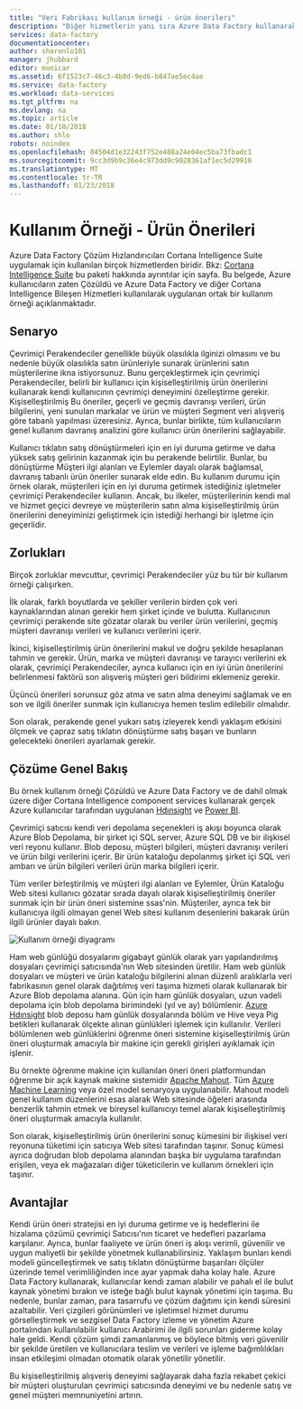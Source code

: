 ```yaml
---
title: "Veri Fabrikası kullanım örneği - ürün önerileri"
description: "Diğer hizmetlerin yanı sıra Azure Data Factory kullanarak uygulanan bir kullanım durumu hakkında bilgi edinin."
services: data-factory
documentationcenter: 
author: sharonlo101
manager: jhubbard
editor: monicar
ms.assetid: 6f1523c7-46c3-4b8d-9ed6-b847ae5ec4ae
ms.service: data-factory
ms.workload: data-services
ms.tgt_pltfrm: na
ms.devlang: na
ms.topic: article
ms.date: 01/10/2018
ms.author: shlo
robots: noindex
ms.openlocfilehash: 04504d1e32243f752e488a24e04ec5ba73fbadc1
ms.sourcegitcommit: 9cc3d9b9c36e4c973dd9c9028361af1ec5d29910
ms.translationtype: MT
ms.contentlocale: tr-TR
ms.lasthandoff: 01/23/2018
---
```

# <a name="use-case---product-recommendations"></a>Kullanım Örneği - Ürün Önerileri
Azure Data Factory Çözüm Hızlandırıcıları Cortana Intelligence Suite uygulamak için kullanılan birçok hizmetlerden biridir.  Bkz: [Cortana Intelligence Suite](http://www.microsoft.com/cortanaanalytics) bu paketi hakkında ayrıntılar için sayfa. Bu belgede, Azure kullanıcıların zaten Çözüldü ve Azure Data Factory ve diğer Cortana Intelligence Bileşen Hizmetleri kullanılarak uygulanan ortak bir kullanım örneği açıklanmaktadır.

## <a name="scenario"></a>Senaryo
Çevrimiçi Perakendeciler genellikle büyük olasılıkla ilginizi olmasını ve bu nedenle büyük olasılıkla satın ürünleriyle sunarak ürünlerini satın müşterilerine ikna istiyorsunuz. Bunu gerçekleştirmek için çevrimiçi Perakendeciler, belirli bir kullanıcı için kişiselleştirilmiş ürün önerilerini kullanarak kendi kullanıcının çevrimiçi deneyimini özelleştirme gerekir. Kişiselleştirilmiş Bu öneriler, geçerli ve geçmiş davranışı verileri, ürün bilgilerini, yeni sunulan markalar ve ürün ve müşteri Segment veri alışveriş göre tabanlı yapılması üzeresiniz.  Ayrıca, bunlar birlikte, tüm kullanıcıların genel kullanım davranış analizini göre kullanıcı ürün önerilerini sağlayabilir.

Kullanıcı tıklatın satış dönüştürmeleri için en iyi duruma getirme ve daha yüksek satış gelirinin kazanmak için bu perakende belirtilir.  Bunlar, bu dönüştürme Müşteri ilgi alanları ve Eylemler dayalı olarak bağlamsal, davranış tabanlı ürün öneriler sunarak elde edin. Bu kullanım durumu için örnek olarak, müşterileri için en iyi duruma getirmek istediğiniz işletmeler çevrimiçi Perakendeciler kullanın. Ancak, bu ilkeler, müşterilerinin kendi mal ve hizmet geçici devreye ve müşterilerin satın alma kişiselleştirilmiş ürün önerilerini deneyiminizi geliştirmek için istediği herhangi bir işletme için geçerlidir.

## <a name="challenges"></a>Zorlukları
Birçok zorluklar mevcuttur, çevrimiçi Perakendeciler yüz bu tür bir kullanım örneği çalışırken. 

İlk olarak, farklı boyutlarda ve şekiller verilerin birden çok veri kaynaklarından alınan gerekir hem şirket içinde ve bulutta. Kullanıcının çevrimiçi perakende site gözatar olarak bu veriler ürün verilerini, geçmiş müşteri davranışı verileri ve kullanıcı verilerini içerir. 

İkinci, kişiselleştirilmiş ürün önerilerini makul ve doğru şekilde hesaplanan tahmin ve gerekir. Ürün, marka ve müşteri davranışı ve tarayıcı verilerini ek olarak, çevrimiçi Perakendeciler, ayrıca kullanıcı için en iyi ürün önerilerini belirlenmesi faktörü son alışveriş müşteri geri bildirimi eklemeniz gerekir. 

Üçüncü önerileri sorunsuz göz atma ve satın alma deneyimi sağlamak ve en son ve ilgili öneriler sunmak için kullanıcıya hemen teslim edilebilir olmalıdır. 

Son olarak, perakende genel yukarı satış izleyerek kendi yaklaşım etkisini ölçmek ve çapraz satış tıklatın dönüştürme satış başarı ve bunların gelecekteki önerileri ayarlamak gerekir.

## <a name="solution-overview"></a>Çözüme Genel Bakış
Bu örnek kullanım örneği Çözüldü ve Azure Data Factory ve de dahil olmak üzere diğer Cortana Intelligence component services kullanarak gerçek Azure kullanıcılar tarafından uygulanan [Hdınsight](https://azure.microsoft.com/services/hdinsight/) ve [Power BI](https://powerbi.microsoft.com/).

Çevrimiçi satıcısı kendi veri depolama seçenekleri iş akışı boyunca olarak Azure Blob Depolama, bir şirket içi SQL server, Azure SQL DB ve bir ilişkisel veri reyonu kullanır.  Blob deposu, müşteri bilgileri, müşteri davranışı verileri ve ürün bilgi verilerini içerir. Bir ürün kataloğu depolanmış şirket içi SQL veri ambarı ve ürün bilgileri verileri ürün marka bilgileri içerir. 

Tüm veriler birleştirilmiş ve müşteri ilgi alanları ve Eylemler, Ürün Kataloğu Web sitesi kullanıcı gözatar sırada dayalı olarak kişiselleştirilmiş öneriler sunmak için bir ürün öneri sistemine ssas'nin. Müşteriler, ayrıca tek bir kullanıcıya ilgili olmayan genel Web sitesi kullanım desenlerini bakarak ürün ilgili ürünler dayalı bakın.

![Kullanım örneği diyagramı](./media/data-factory-product-reco-usecase/diagram-1.png)

Ham web günlüğü dosyalarını gigabayt günlük olarak yarı yapılandırılmış dosyaları çevrimiçi satıcısında'nın Web sitesinden üretilir. Ham web günlük dosyaları ve müşteri ve ürün kataloğu bilgilerini alınan düzenli aralıklarla veri fabrikasının genel olarak dağıtılmış veri taşıma hizmeti olarak kullanarak bir Azure Blob depolama alanına. Gün için ham günlük dosyaları, uzun vadeli depolama için blob depolama birimindeki (yıl ve ay) bölümlenir.  [Azure Hdınsight](https://azure.microsoft.com/services/hdinsight/) blob deposu ham günlük dosyalarında bölüm ve Hive veya Pig betikleri kullanarak ölçekte alınan günlükleri işlemek için kullanılır. Verileri bölümlenen web günlüklerini öğrenme öneri sistemine kişiselleştirilmiş ürün öneri oluşturmak amacıyla bir makine için gerekli girişleri ayıklamak için işlenir.

Bu örnekte öğrenme makine için kullanılan öneri öneri platformundan öğrenme bir açık kaynak makine sistemidir [Apache Mahout](http://mahout.apache.org/).  Tüm [Azure Machine Learning](https://azure.microsoft.com/services/machine-learning/) veya özel model senaryoya uygulanabilir.  Mahout modeli genel kullanım düzenlerini esas alarak Web sitesinde öğeleri arasında benzerlik tahmin etmek ve bireysel kullanıcıyı temel alarak kişiselleştirilmiş öneri oluşturmak amacıyla kullanılır.

Son olarak, kişiselleştirilmiş ürün önerilerini sonuç kümesini bir ilişkisel veri reyonuna tüketimi için satıcıya Web sitesi tarafından taşınır.  Sonuç kümesi ayrıca doğrudan blob depolama alanından başka bir uygulama tarafından erişilen, veya ek mağazaları diğer tüketicilerin ve kullanım örnekleri için taşınır.

## <a name="benefits"></a>Avantajlar
Kendi ürün öneri stratejisi en iyi duruma getirme ve iş hedeflerini ile hizalama çözümü çevrimiçi Satıcısı'nın ticaret ve hedefleri pazarlama karşılanır. Ayrıca, bunlar faaliyete ve ürün öneri iş akışı verimli, güvenilir ve uygun maliyetli bir şekilde yönetmek kullanabilirsiniz. Yaklaşım bunları kendi modeli güncelleştirmek ve satış tıklatın dönüştürme başarıları ölçüler üzerinde temel verimliliğinden ince ayar yapmak daha kolay hale. Azure Data Factory kullanarak, kullanıcılar kendi zaman alabilir ve pahalı el ile bulut kaynak yönetimi bırakın ve isteğe bağlı bulut kaynak yönetimi için taşıma. Bu nedenle, bunlar zaman, para tasarrufu ve çözüm dağıtımı için kendi süresini azaltabilir. Veri çizgileri görünümleri ve işletimsel hizmet durumu görselleştirmek ve sezgisel Data Factory izleme ve yönetim Azure portalından kullanılabilir kullanıcı Arabirimi ile ilgili sorunları giderme kolay hale geldi. Kendi çözüm şimdi zamanlanmış ve böylece bitmiş veri güvenilir bir şekilde üretilen ve kullanıcılara teslim ve verileri ve işleme bağımlılıkları insan etkileşimi olmadan otomatik olarak yönetilir yönetilir.

Bu kişiselleştirilmiş alışveriş deneyimi sağlayarak daha fazla rekabet çekici bir müşteri oluşturulan çevrimiçi satıcısında deneyimi ve bu nedenle satış ve genel müşteri memnuniyetini artırın.

